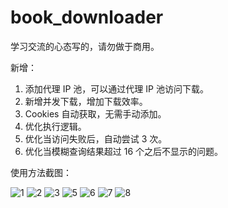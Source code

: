 # book_downloader

学习交流的心态写的，请勿做于商用。

新增：
  1. 添加代理 IP 池，可以通过代理 IP 池访问下载。
  2. 新增并发下载，增加下载效率。
  3. Cookies 自动获取，无需手动添加。
  4. 优化执行逻辑。
  5. 优化当访问失败后，自动尝试 3 次。
  6. 优化当模糊查询结果超过 16 个之后不显示的问题。



使用方法截图：



![1](https://github.com/Rain222222222/book_downloader/assets/130946945/bac98f70-419b-4de3-b57b-2b38a117778c)
![2](https://github.com/Rain222222222/book_downloader/assets/130946945/5d57384a-a2e6-44c7-80ee-4b8a5c4503c3)
![3](https://github.com/Rain222222222/book_downloader/assets/130946945/c0c203c7-a66e-4542-9cd3-662626c12e8c)
![5](https://github.com/Rain222222222/book_downloader/assets/130946945/a9550ae5-b345-4a70-83ec-281ef7477e30)
![6](https://github.com/Rain222222222/book_downloader/assets/130946945/c80b6d49-da8f-4547-a7f8-019ef90ae5c8)
![7](https://github.com/Rain222222222/book_downloader/assets/130946945/d781206b-a01b-4727-a65f-d67adc45544c)
![8](https://github.com/Rain222222222/book_downloader/assets/130946945/d6108516-0338-4991-a25f-e4b279bd61ea)
